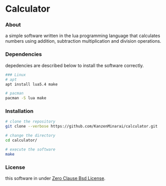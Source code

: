 # Calculator

### About
 a simple software written in the lua programming language that calculates numbers using addition, subtraction
multiplication and division operations.

### Dependencies
 depedencies are described below to install the software correctly.
```sh
### Linux
# apt
apt install lua5.4 make

# pacman
pacman -S lua make
```

### Installation
```sh
# clone the repository
git clone --verbose https://github.com/KanzenMinarai/calculator.git

# change the directory
cd calculator/

# execute the software
make
```

### License
 this software in under [Zero Clause Bsd License](./LICENSE).